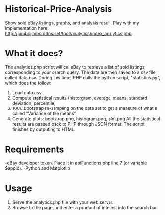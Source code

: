 # Historical-Price-Analysis
Show sold eBay listings, graphs, and analysis result.
Play with my implementation here:
http://jumbojimbo.ddns.net/tool/analytics/index_analytics.php

# What it does?
The analytics.php script will cal eBay to retrieve a list of sold listings corresponding to your search query.
The data are then saved to a csv file called data.csv.
During this time, PHP calls the python script, "statistics.py", which does the follow:
 1. Load data.csv
 2. Compute statistical results (historgram, average, means, standard deviation, percentile)
 3. 1000 Bootstrap re-sampling on the data set to get a measure of what's called "Variance of the means"
 4. Generate plots: bootstrap.png, histogram.png, plot.png
All the statistical results are passed back to PHP through JSON format.
The script finishes by outputing to HTML.

# Requirements
-eBay developer token. Place it in apiFunctions.php line 7 (or variable $appid).
-Python and Matplotlib

# Usage
1. Serve the analytics.php file with your web server.
2. Browse to the page, and enter a product of interest into the search bar.

